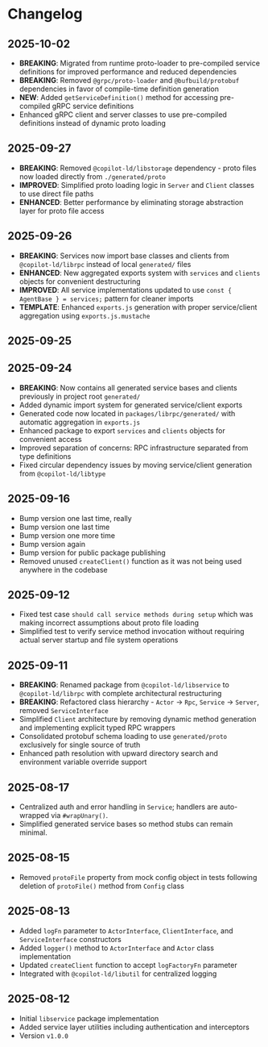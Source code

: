 # Changelog

## 2025-10-02

- **BREAKING**: Migrated from runtime proto-loader to pre-compiled service
  definitions for improved performance and reduced dependencies
- **BREAKING**: Removed `@grpc/proto-loader` and `@bufbuild/protobuf`
  dependencies in favor of compile-time definition generation
- **NEW**: Added `getServiceDefinition()` method for accessing pre-compiled gRPC
  service definitions
- Enhanced gRPC client and server classes to use pre-compiled definitions
  instead of dynamic proto loading

## 2025-09-27

- **BREAKING**: Removed `@copilot-ld/libstorage` dependency - proto files now
  loaded directly from `./generated/proto`
- **IMPROVED**: Simplified proto loading logic in `Server` and `Client` classes
  to use direct file paths
- **ENHANCED**: Better performance by eliminating storage abstraction layer for
  proto file access

## 2025-09-26

- **BREAKING**: Services now import base classes and clients from
  `@copilot-ld/librpc` instead of local `generated/` files
- **ENHANCED**: New aggregated exports system with `services` and `clients`
  objects for convenient destructuring
- **IMPROVED**: All service implementations updated to use
  `const { AgentBase } = services;` pattern for cleaner imports
- **TEMPLATE**: Enhanced `exports.js` generation with proper service/client
  aggregation using `exports.js.mustache`

## 2025-09-25

## 2025-09-24

- **BREAKING**: Now contains all generated service bases and clients previously
  in project root `generated/`
- Added dynamic import system for generated service/client exports
- Generated code now located in `packages/librpc/generated/` with automatic
  aggregation in `exports.js`
- Enhanced package to export `services` and `clients` objects for convenient
  access
- Improved separation of concerns: RPC infrastructure separated from type
  definitions
- Fixed circular dependency issues by moving service/client generation from
  `@copilot-ld/libtype`

## 2025-09-16

- Bump version one last time, really
- Bump version one last time
- Bump version one more time
- Bump version again
- Bump version for public package publishing
- Removed unused `createClient()` function as it was not being used anywhere in
  the codebase

## 2025-09-12

- Fixed test case `should call service methods during setup` which was making
  incorrect assumptions about proto file loading
- Simplified test to verify service method invocation without requiring actual
  server startup and file system operations

## 2025-09-11

- **BREAKING**: Renamed package from `@copilot-ld/libservice` to
  `@copilot-ld/librpc` with complete architectural restructuring
- **BREAKING**: Refactored class hierarchy - `Actor` → `Rpc`, `Service` →
  `Server`, removed `ServiceInterface`
- Simplified `Client` architecture by removing dynamic method generation and
  implementing explicit typed RPC wrappers
- Consolidated protobuf schema loading to use `generated/proto` exclusively for
  single source of truth
- Enhanced path resolution with upward directory search and environment variable
  override support

## 2025-08-17

- Centralized auth and error handling in `Service`; handlers are auto-wrapped
  via `#wrapUnary()`.
- Simplified generated service bases so method stubs can remain minimal.

## 2025-08-15

- Removed `protoFile` property from mock config object in tests following
  deletion of `protoFile()` method from `Config` class

## 2025-08-13

- Added `logFn` parameter to `ActorInterface`, `ClientInterface`, and
  `ServiceInterface` constructors
- Added `logger()` method to `ActorInterface` and `Actor` class implementation
- Updated `createClient` function to accept `logFactoryFn` parameter
- Integrated with `@copilot-ld/libutil` for centralized logging

## 2025-08-12

- Initial `libservice` package implementation
- Added service layer utilities including authentication and interceptors
- Version `v1.0.0`
